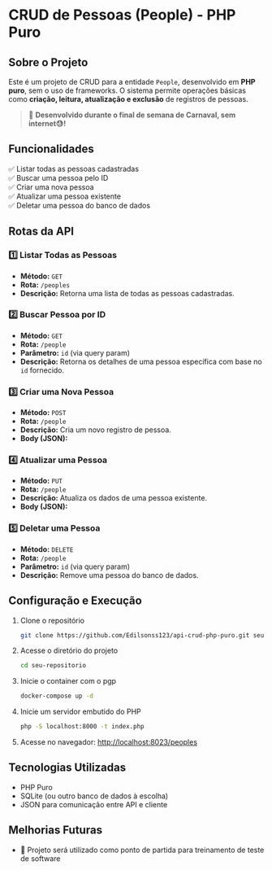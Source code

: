 # CRUD de Pessoas (People) - PHP Puro

## Sobre o Projeto
Este é um projeto de CRUD para a entidade `People`, desenvolvido em **PHP puro**, sem o uso de frameworks. O sistema permite operações básicas como **criação, leitura, atualização e exclusão** de registros de pessoas.

> 🚀 **Desenvolvido durante o final de semana de Carnaval, sem internet😓!**

## Funcionalidades
✅ Listar todas as pessoas cadastradas  
✅ Buscar uma pessoa pelo ID  
✅ Criar uma nova pessoa  
✅ Atualizar uma pessoa existente  
✅ Deletar uma pessoa do banco de dados  

## Rotas da API

### 1️⃣ Listar Todas as Pessoas
- **Método:** `GET`
- **Rota:** `/peoples`
- **Descrição:** Retorna uma lista de todas as pessoas cadastradas.

### 2️⃣ Buscar Pessoa por ID
- **Método:** `GET`
- **Rota:** `/people`
- **Parâmetro:** `id` (via query param)
- **Descrição:** Retorna os detalhes de uma pessoa específica com base no `id` fornecido.

### 3️⃣ Criar uma Nova Pessoa
- **Método:** `POST`
- **Rota:** `/people`
- **Descrição:** Cria um novo registro de pessoa.
- **Body (JSON):**

### 4️⃣ Atualizar uma Pessoa
- **Método:** `PUT`
- **Rota:** `/people`
- **Descrição:** Atualiza os dados de uma pessoa existente.
- **Body (JSON):**

### 5️⃣ Deletar uma Pessoa
- **Método:** `DELETE`
- **Rota:** `/people`
- **Parâmetro:** `id` (via query param)
- **Descrição:** Remove uma pessoa do banco de dados.


## Configuração e Execução
1. Clone o repositório
   ```sh
   git clone https://github.com/Edilsonss123/api-crud-php-puro.git seu-repositorio
   ```
2. Acesse o diretório do projeto
   ```sh
   cd seu-repositorio
   ```
4. Inicie o container com o pgp
   ```sh
   docker-compose up -d
   ```
   
5. Inicie um servidor embutido do PHP
   ```sh
   php -S localhost:8000 -t index.php
   ```
6. Acesse no navegador: [http://localhost:8023/peoples](http://localhost:8023/peoples)

## Tecnologias Utilizadas
- PHP Puro
- SQLite (ou outro banco de dados à escolha)
- JSON para comunicação entre API e cliente

## Melhorias Futuras
- 🔹 Projeto será utilizado como ponto de partida para treinamento de teste de software 

